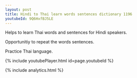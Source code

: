 ```yaml
---
layout: post
title: Hindi to Thai learn words sentences dictionary 1196 
youtubeId: 9Q6HxfBJ5LE
---
```

 
 
Helps to learn Thai words and sentences for Hindi speakers.

Opportunitiy to repeat the words sentences. 

Practice Thai language. 
 
{% include youtubePlayer.html id=page.youtubeId %}
 
 
{% include analytics.html %}